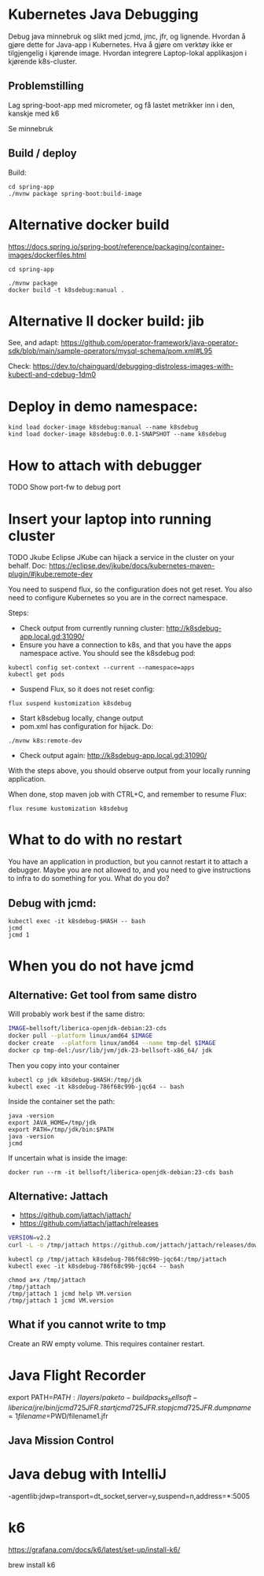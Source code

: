 #  Kubernetes Java Debugging 

Debug java minnebruk og slikt med jcmd, jmc, jfr, og lignende. 
Hvordan å gjøre dette for Java-app i Kubernetes. 
Hva å gjøre om verktøy ikke er tilgjengelig i kjørende image. 
Hvordan integrere Laptop-lokal applikasjon i kjørende k8s-cluster.

## Problemstilling

Lag spring-boot-app med micrometer, og få lastet metrikker inn i den, kanskje med k6

Se minnebruk

## Build / deploy

Build:
```shell
cd spring-app
./mvnw package spring-boot:build-image
```

# Alternative docker build

https://docs.spring.io/spring-boot/reference/packaging/container-images/dockerfiles.html

```
cd spring-app

./mvnw package 
docker build -t k8sdebug:manual .
```

# Alternative II docker build: jib

See, and adapt:
https://github.com/operator-framework/java-operator-sdk/blob/main/sample-operators/mysql-schema/pom.xml#L95

Check: https://dev.to/chainguard/debugging-distroless-images-with-kubectl-and-cdebug-1dm0

# Deploy in demo namespace:
```
kind load docker-image k8sdebug:manual --name k8sdebug
kind load docker-image k8sdebug:0.0.1-SNAPSHOT --name k8sdebug
```

# How to attach with debugger

TODO Show port-fw to debug port

# Insert your laptop into running cluster

TODO Jkube
Eclipse JKube can hijack a service in the cluster on your
behalf. Doc:
https://eclipse.dev/jkube/docs/kubernetes-maven-plugin/#jkube:remote-dev

You need to suspend flux, so the configuration does not get reset. You
also need to configure Kubernetes so you are in the correct namespace.

Steps:
- Check output from currently running cluster: http://k8sdebug-app.local.gd:31090/
- Ensure you have a connection to k8s, and that you have the apps namespace
  active. You should see the k8sdebug pod:
```
kubectl config set-context --current --namespace=apps
kubectl get pods
```
- Suspend Flux, so it does not reset config:
```
flux suspend kustomization k8sdebug
```
- Start k8sdebug locally, change output
- pom.xml has configuration for hijack. Do:
```
./mvnw k8s:remote-dev
```
- Check output again: http://k8sdebug-app.local.gd:31090/

With the steps above, you should observe output from your locally
running application.

When done, stop maven job with CTRL+C, and remember to resume Flux:
```
flux resume kustomization k8sdebug
```

# What to do with no restart

You have an application in production, but you cannot restart
it to attach a debugger. Maybe you are not allowed to, and
you need to give instructions to infra to do something for you. 
What do you do?

## Debug with jcmd:
```
kubectl exec -it k8sdebug-$HASH -- bash
jcmd
jcmd 1
```

# When you do not have jcmd

## Alternative: Get tool from same distro

Will probably work best if the same distro:

```bash
IMAGE=bellsoft/liberica-openjdk-debian:23-cds
docker pull --platform linux/amd64 $IMAGE
docker create  --platform linux/amd64 --name tmp-del $IMAGE
docker cp tmp-del:/usr/lib/jvm/jdk-23-bellsoft-x86_64/ jdk
```

Then you copy into your container
```
kubectl cp jdk k8sdebug-$HASH:/tmp/jdk
kubectl exec -it k8sdebug-786f68c99b-jqc64 -- bash
```
Inside the container set the path:
```
java -version
export JAVA_HOME=/tmp/jdk
export PATH=/tmp/jdk/bin:$PATH
java -version
jcmd
```

If uncertain what is inside the image:
```
docker run --rm -it bellsoft/liberica-openjdk-debian:23-cds bash
```

## Alternative: Jattach

- https://github.com/jattach/jattach/
- https://github.com/jattach/jattach/releases

```bash
VERSION=v2.2
curl -L -o /tmp/jattach https://github.com/jattach/jattach/releases/download/$VERSION/jattach
```

```
kubectl cp /tmp/jattach k8sdebug-786f68c99b-jqc64:/tmp/jattach
kubectl exec -it k8sdebug-786f68c99b-jqc64 -- bash
```

```
chmod a+x /tmp/jattach 
/tmp/jattach
/tmp/jattach 1 jcmd help VM.version
/tmp/jattach 1 jcmd VM.version
```

## What if you cannot write to tmp

Create an RW empty volume. This requires container restart.


# Java Flight Recorder

export PATH=$PATH:/layers/paketo-buildpacks_bellsoft-liberica/jre/bin/
jcmd 725 JFR.start
jcmd 725 JFR.stop
jcmd 725 JFR.dump name=1 filename=$PWD/filename1.jfr

## Java Mission Control

# Java debug with IntelliJ

-agentlib:jdwp=transport=dt_socket,server=y,suspend=n,address=*:5005

# k6

https://grafana.com/docs/k6/latest/set-up/install-k6/

brew install k6
